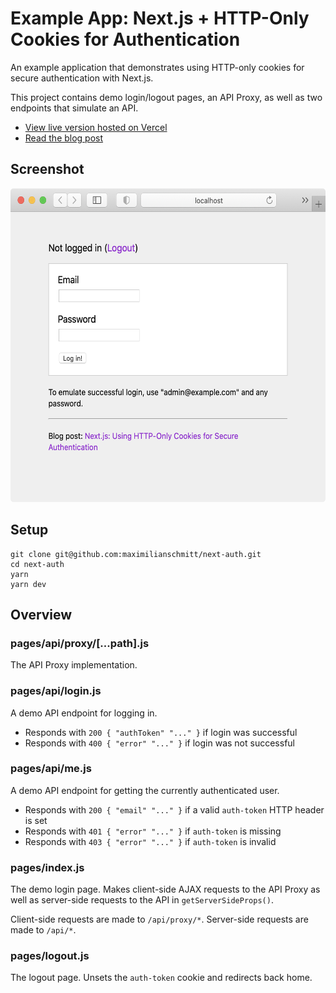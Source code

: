 # Example App: Next.js + HTTP-Only Cookies for Authentication

An example application that demonstrates using HTTP-only cookies for secure authentication with Next.js.

This project contains demo login/logout pages, an API Proxy, as well as two endpoints that simulate an API.

-   [View live version hosted on Vercel](https://next-auth.maximilianschmitt.vercel.app)
-   [Read the blog post](https://maxschmitt.me/posts/next-js-http-only-cookie-auth-tokens)

## Screenshot

<img src="./screenshot.png" width="574" height="502">

## Setup

```
git clone git@github.com:maximilianschmitt/next-auth.git
cd next-auth
yarn
yarn dev
```

## Overview

### pages/api/proxy/[...path].js

The API Proxy implementation.

### pages/api/login.js

A demo API endpoint for logging in.

-   Responds with `200 { "authToken" "..." }` if login was successful
-   Responds with `400 { "error" "..." }` if login was not successful

### pages/api/me.js

A demo API endpoint for getting the currently authenticated user.

-   Responds with `200 { "email" "..." }` if a valid `auth-token` HTTP header is set
-   Responds with `401 { "error" "..." }` if `auth-token` is missing
-   Responds with `403 { "error" "..." }` if `auth-token` is invalid

### pages/index.js

The demo login page. Makes client-side AJAX requests to the API Proxy as well as server-side requests to the API in `getServerSideProps()`.

Client-side requests are made to `/api/proxy/*`. Server-side requests are made to `/api/*`.

### pages/logout.js

The logout page. Unsets the `auth-token` cookie and redirects back home.
